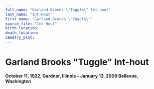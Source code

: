 ```yaml
---
full_name: "Garland Brooks \"Tuggle\" Int-hout"
last_name: "Int-Hout"
first_name: "Garland Brooks \"Tuggle\""
source_file: "Int Hout"
birth_location:
death_location:
cemetry_plot: 
---
```

# Garland Brooks "Tuggle" Int-hout

**October 11, 1922, Gardner, Illinois – January 13, 2009 Bellevue,
Washington**

